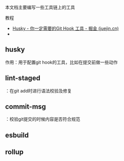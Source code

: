 本文档主要编写一些工具链上的工具

教程

- [Husky - 你一定需要的Git Hook 工具 - 掘金 (juejin.cn)](https://juejin.cn/post/7282744150843047991?searchId=2024052412252868F089D11B8DEA97C323#heading-4)
- 



## husky

作用：用于配置git hook的工具，比如在提交前做一些动作



## lint-staged

：在git add时进行语法校验及修复



## commit-msg

：校验git提交的时候内容是否符合规范



## esbuild



## rollup

